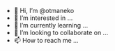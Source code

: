 - 👋 Hi, I’m @otmaneko
- 👀 I’m interested in ...
- 🌱 I’m currently learning ...
- 💞️ I’m looking to collaborate on ...
- 📫 How to reach me ...

<!---
otmaneko/otmaneko is a ✨ special ✨ repository because its `README.md` (this file) appears on your GitHub profile.
You can click the Preview link to take a look at your changes.
--->

